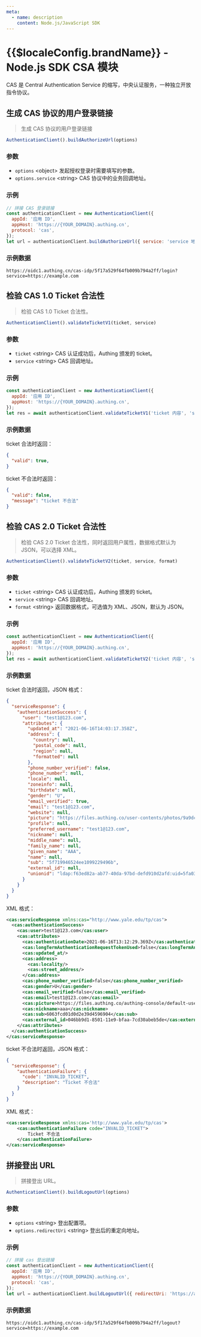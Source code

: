 ```yaml
---
meta:
  - name: description
    content: Node.js/JavaScript SDK
---
```


<LastUpdated/>


# {{$localeConfig.brandName}} - Node.js SDK CSA 模块

CAS 是 Central Authentication Service 的缩写，中央认证服务，一种独立开放指令协议。

## 生成 CAS 协议的用户登录链接
>生成 CAS 协议的用户登录链接

```js
AuthenticationClient().buildAuthorizeUrl(options)
```

### 参数

- `options` \<object\> 发起授权登录时需要填写的参数。
- `options.service` \<string\> CAS 协议中的业务回调地址。

### 示例

```js
// 拼接 CAS 登录链接
const authenticationClient = new AuthenticationClient({
  appId: '应用 ID',
  appHost: 'https://{YOUR_DOMAIN}.authing.cn',
  protocol: 'cas',
});
let url = authenticationClient.buildAuthorizeUrl({ service: 'service 地址' });
```

### 示例数据

```http
https://oidc1.authing.cn/cas-idp/5f17a529f64fb009b794a2ff/login?service=https://example.com
```

## 检验 CAS 1.0 Ticket 合法性
>检验 CAS 1.0 Ticket 合法性。

```js
AuthenticationClient().validateTicketV1(ticket, service)
```


### 参数

- `ticket` \<string\> CAS 认证成功后，Authing 颁发的 ticket。
- `service` \<string\> CAS 回调地址。

### 示例

```javascript
const authenticationClient = new AuthenticationClient({
  appId: '应用 ID',
  appHost: 'https://{YOUR_DOMAIN}.authing.cn',
});
let res = await authenticationClient.validateTicketV1('ticket 内容', 'service 地址');
```

### 示例数据

ticket 合法时返回：

```json
{
  "valid": true,
}
```

ticket 不合法时返回：

```json
{
  "valid": false,
  "message": "ticket 不合法"
}
```

## 检验 CAS 2.0 Ticket 合法性
>检验 CAS 2.0 Ticket 合法性，同时返回用户属性，数据格式默认为 JSON，可以选择 XML。

```js
AuthenticationClient().validateTicketV2(ticket, service, format)
```


### 参数

- `ticket` \<string\> CAS 认证成功后，Authing 颁发的 ticket。
- `service` \<string\> CAS 回调地址。
- `format` \<string\> 返回数据格式，可选值为 XML、JSON，默认为 JSON。

### 示例

```javascript
const authenticationClient = new AuthenticationClient({
  appId: '应用 ID',
  appHost: 'https://{YOUR_DOMAIN}.authing.cn',
});
let res = await authenticationClient.validateTicketV2('ticket 内容', 'service 地址');
```

### 示例数据

ticket 合法时返回，JSON 格式：

```json
{
  "serviceResponse": {
    "authenticationSuccess": {
      "user": "test1@123.com",
      "attributes": {
        "updated_at": "2021-06-16T14:03:17.358Z",
        "address": {
          "country": null,
          "postal_code": null,
          "region": null,
          "formatted": null
        },
        "phone_number_verified": false,
        "phone_number": null,
        "locale": null,
        "zoneinfo": null,
        "birthdate": null,
        "gender": "U",
        "email_verified": true,
        "email": "test1@123.com",
        "website": null,
        "picture": "https://files.authing.co/user-contents/photos/9a9dc4d7-e756-45b1-81d8-095a28e476c6.jpg",
        "profile": null,
        "preferred_username": "test1@123.com",
        "nickname": null,
        "middle_name": null,
        "family_name": null,
        "given_name": "AAA",
        "name": null,
        "sub": "5f719946524ee1099229496b",
        "external_id": null,
        "unionid": "ldap:f63ed82a-ab77-40da-97bd-defd910d2afd:uid=5fa0354af2c5d2f5c377c991,ou=users,o=5fa029ac692f1d4b55a87623,dc=authing,dc=cn"
      }
    }
  }
}
```

XML 格式：

```xml
<cas:serviceResponse xmlns:cas="http://www.yale.edu/tp/cas">
  <cas:authenticationSuccess>
    <cas:user>test1@123.com</cas:user>
    <cas:attributes>
      <cas:authenticationDate>2021-06-16T13:12:29.369Z</cas:authenticationDate>
      <cas:longTermAuthenticationRequestTokenUsed>false</cas:longTermAuthenticationRequestTokenUsed>
      <cas:updated_at/>
      <cas:address>
        <cas:locality/>
        <cas:street_address/>
      </cas:address>
      <cas:phone_number_verified>false</cas:phone_number_verified>
      <cas:gender>U</cas:gender>
      <cas:email_verified>false</cas:email_verified>
      <cas:email>test1@123.com</cas:email>
      <cas:picture>https://files.authing.co/authing-console/default-user-avatar.png</cas:picture>
      <cas:nickname>aaa</cas:nickname>
      <cas:sub>6063fcd01d0d2e39d4596904</cas:sub>
      <cas:external_id>046bb9d1-8501-11e9-bfaa-7cd30abeb5de</cas:external_id>
    </cas:attributes>
  </cas:authenticationSuccess>
</cas:serviceResponse>
```

ticket 不合法时返回，JSON 格式：

```json
{
  "serviceResponse": {
    "authenticationFailure": {
      "code": "INVALID_TICKET",
      "description": "Ticket 不合法"
    }
  }
}
```

XML 格式：

```xml
<cas:serviceResponse xmlns:cas='http://www.yale.edu/tp/cas'>
    <cas:authenticationFailure code="INVALID_TICKET">
        Ticket 不合法
    </cas:authenticationFailure>
</cas:serviceResponse>
```

## 拼接登出 URL
>拼接登出 URL。

```js
AuthenticationClient().buildLogoutUrl(options)
```


### 参数

- `options` \<string\> 登出配置项。
- `options.redirectUri` \<string\> 登出后的重定向地址。

### 示例

```javascript
// 拼接 cas 登出链接
const authenticationClient = new AuthenticationClient({
  appId: '应用 ID',
  appHost: 'https://{YOUR_DOMAIN}.authing.cn',
  protocol: 'cas',
});
let url = authenticationClient.buildLogoutUrl({ redirectUri: 'https://authing.cn' });
```

### 示例数据

```http
https://oidc1.authing.cn/cas-idp/5f17a529f64fb009b794a2ff/logout?service=https://example.com
```
